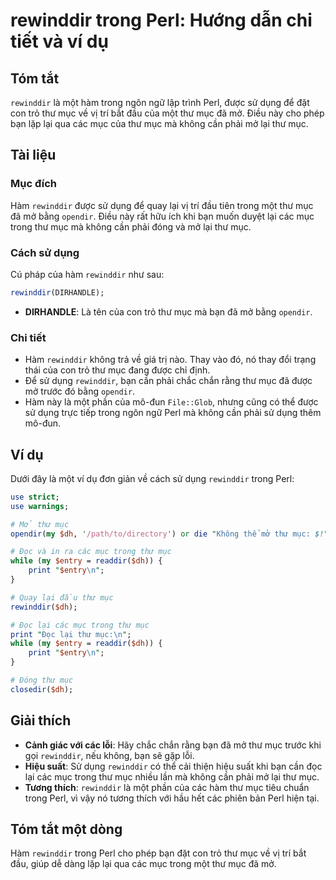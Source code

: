 <!--
Meta Description: # rewinddir trong Perl: Hướng dẫn chi tiết và ví dụ ## Tóm tắt `rewinddir` là một hàm trong ngôn ngữ lập trình Perl, được sử dụng để đặt con trỏ thư m...
Meta Keywords: mục, thư, rewinddir, trong, lại
-->

# rewinddir trong Perl: Hướng dẫn chi tiết và ví dụ

## Tóm tắt
`rewinddir` là một hàm trong ngôn ngữ lập trình Perl, được sử dụng để đặt con trỏ thư mục về vị trí bắt đầu của một thư mục đã mở. Điều này cho phép bạn lặp lại qua các mục của thư mục mà không cần phải mở lại thư mục.

## Tài liệu
### Mục đích
Hàm `rewinddir` được sử dụng để quay lại vị trí đầu tiên trong một thư mục đã mở bằng `opendir`. Điều này rất hữu ích khi bạn muốn duyệt lại các mục trong thư mục mà không cần phải đóng và mở lại thư mục.

### Cách sử dụng
Cú pháp của hàm `rewinddir` như sau:
```perl
rewinddir(DIRHANDLE);
```
- **DIRHANDLE**: Là tên của con trỏ thư mục mà bạn đã mở bằng `opendir`. 

### Chi tiết
- Hàm `rewinddir` không trả về giá trị nào. Thay vào đó, nó thay đổi trạng thái của con trỏ thư mục đang được chỉ định.
- Để sử dụng `rewinddir`, bạn cần phải chắc chắn rằng thư mục đã được mở trước đó bằng `opendir`.
- Hàm này là một phần của mô-đun `File::Glob`, nhưng cũng có thể được sử dụng trực tiếp trong ngôn ngữ Perl mà không cần phải sử dụng thêm mô-đun.

## Ví dụ
Dưới đây là một ví dụ đơn giản về cách sử dụng `rewinddir` trong Perl:

```perl
use strict;
use warnings;

# Mở thư mục
opendir(my $dh, '/path/to/directory') or die "Không thể mở thư mục: $!";

# Đọc và in ra các mục trong thư mục
while (my $entry = readdir($dh)) {
    print "$entry\n";
}

# Quay lại đầu thư mục
rewinddir($dh);

# Đọc lại các mục trong thư mục
print "Đọc lại thư mục:\n";
while (my $entry = readdir($dh)) {
    print "$entry\n";
}

# Đóng thư mục
closedir($dh);
```

## Giải thích
- **Cảnh giác với các lỗi**: Hãy chắc chắn rằng bạn đã mở thư mục trước khi gọi `rewinddir`, nếu không, bạn sẽ gặp lỗi. 
- **Hiệu suất**: Sử dụng `rewinddir` có thể cải thiện hiệu suất khi bạn cần đọc lại các mục trong thư mục nhiều lần mà không cần phải mở lại thư mục.
- **Tương thích**: `rewinddir` là một phần của các hàm thư mục tiêu chuẩn trong Perl, vì vậy nó tương thích với hầu hết các phiên bản Perl hiện tại.

## Tóm tắt một dòng
Hàm `rewinddir` trong Perl cho phép bạn đặt con trỏ thư mục về vị trí bắt đầu, giúp dễ dàng lặp lại qua các mục trong một thư mục đã mở.